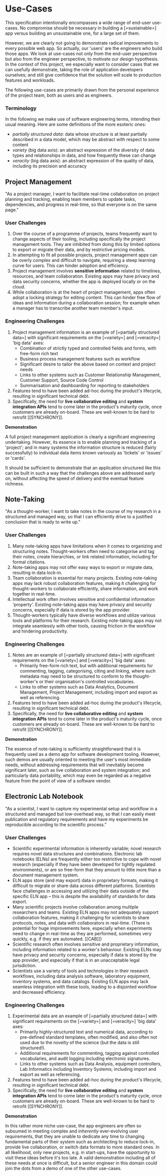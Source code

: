 # Use-Cases

This specification intentionally encompasses a wide range of end-user use-cases. No compromise should be necessary in building a [=sustainable=] app versus building an unsustainable one, for a large set of them.

However, we are clearly not going to demonstrate radical improvements to every possible web app. So actually, our 'users' are the engineers who build those apps. We look at use-cases not only from the end-user perspective but also from the engineer perspective, to motivate our design hypothesis. In the context of this project, we especially want to consider cases that we can usefully demonstrate, taking the role of application developers ourselves; and still give confidence that the solution will scale to production features and workloads.

The following use-cases are primarily drawn from the personal experience of the project team, both as users and as engineers.

### Terminology

In the following we make use of software engineering terms, intending their usual meaning. Here are some definitions of the more esoteric ones:

- <dfn>partially structured data</dfn>: data whose structure is at least partially described in a data model, which may be abstract with respect to some content
- <dfn>variety</dfn> (big data axis): an abstract expression of the diversity of data types and relationships in data, and how frequently these can change
- <dfn>veracity</dfn> (big data axis): an abstract expression of the quality of data, including its precision and accuracy

## Project Management

"As a project manager, I want to facilitate real-time collaboration on project planning and tracking, enabling team members to update tasks, dependencies, and progress in real-time, so that everyone is on the same page."

### User Challenges

1. Over the course of a programme of projects, teams frequently want to change aspects of their tooling, including specifically the project management tools. They are inhibited from doing this by limited options to export or migrate their data, and by restrictive pricing models.
2. In attempting to fit all possible projects, project management apps can be overly complex and difficult to navigate, requiring a steep learning curve for users. This can hinder adoption and efficiency.
3. Project management involves **sensitive information** related to timelines, resources, and team collaboration. Existing apps may have privacy and data security concerns, whether the app is deployed locally or on the cloud.
4. While collaboration is at the heart of project management, apps often adopt a locking strategy for editing content. This can hinder free flow of ideas and information during a collaboration session; for example when a manager has to transcribe another team member's input.

### Engineering Challenges

1. Project management information is an example of [=partially structured data=] with significant requirements on the [=variety=] and [=veracity=] 'big data' axes:
   - Combination of strictly typed and controlled fields and forms, with free-form rich text
   - Business process management features such as workflow
   - Significant desire to tailor the above based on context and project needs
   - Links to other systems such as Customer Relationship Management, Customer Support, Source Code Control
   - Summarisation and dashboarding for reporting to stakeholders
2. Features tend to have been added ad-hoc during the product's lifecycle, resulting in significant technical debt.
3. Specifically, the need for **live collaborative editing** and **system integration APIs** tend to come later in the product's maturity cycle, once customers are already on-board. These are well-known to be hard to retrofit [[SYNCHRONY]].

<div class="remove">

**Demonstration**

A full project management application is clearly a significant engineering undertaking. However, its essence is to enable planning and tracking of a 'project'; and in many systems the information structure is reduced (fairly successfully) to individual data items known variously as 'tickets' or 'issues' or 'cards'.

It should be sufficient to demonstrate that an application structured like this can be built in such a way that the challenges above are addressed early on, without affecting the speed of delivery and the eventual feature richness.

</div>

## Note-Taking

"As a thought-worker, I want to take notes in the course of my research in a structured and managed way, so that I can efficiently drive to a justified conclusion that is ready to write up."

### User Challenges

1. Many note-taking apps have limitations when it comes to organizing and structuring notes. Thought-workers often need to categorise and tag their notes, create hierarchies, or link related information, including for formal citations.
2. Note-taking apps may not offer easy ways to export or migrate data, resulting in data lock-in.
3. Team collaboration is essential for many projects. Existing note-taking apps may lack robust collaboration features, making it challenging for thought-workers to collaborate efficiently, share information, and work together in real-time.
4. Intellectual work often involves sensitive and confidential information 'property'. Existing note-taking apps may have privacy and security concerns, especially if data is stored by the app provider.
5. Thought-workers typically have diverse workflows and utilize various tools and platforms for their research. Existing note-taking apps may not integrate seamlessly with other tools, causing friction in the workflow and hindering productivity.

### Engineering Challenges

1. Notes are an example of [=partially structured data=] with significant requirements on the [=variety=] and [=veracity=] 'big data' axes:
   - Primarily free-form rich text, but with additional requirements for commenting, tagging, categorising, citing and linking, where such metadata may need to be structured to conform to the thought-worker's or their organisation's controlled vocabularies.
   - Links to other systems such as Data Analytics, Document Management, Project Management; including import and export as well as referencing.
2. Features tend to have been added ad-hoc during the product's lifecycle, resulting in significant technical debt.
3. Specifically, the need for **live collaborative editing** and **system integration APIs** tend to come later in the product's maturity cycle, once customers are already on-board. These are well-known to be hard to retrofit [[SYNCHRONY]].

<div class="remove">

**Demonstration**

The essence of note-taking is sufficiently straightforward that it is frequently used as a demo app for software development tooling. However, such demos are usually oriented to meeting the user's most immediate needs, without addressing requirements that will inevitably become significant later, such as live collaboration and system integration; and particularly data portability, which may even be regarded as a negative feature from the point of view of a software vendor.

</div>

## Electronic Lab Notebook

"As a scientist, I want to capture my experimental setup and workflow in a structured and managed but low-overhead way, so that I can easily meet publication and regulatory requirements and have my experiments be reproducible according to the scientific process."

### User Challenges

- Scientific experimental information is inherently variable; novel research requires novel data structures and combinations. Electronic lab notebooks (ELNs) are frequently either too restrictive to cope with novel research (especially if they have been developed for tightly regulated environments), or are so free-form that they amount to little more than a document management system.
- ELN apps store (and may export) data in proprietary formats, making it difficult to migrate or share data across different platforms. Scientists face challenges in accessing and utilizing their data outside of the specific ELN app – this is despite the availability of standards for data export.
- Many scientific projects involve collaboration among multiple researchers and teams. Existing ELN apps may not adequately support collaboration features, making it challenging for scientists to share protocols, notes, and data with collaborators in real-time. (There is potential for huge improvements here, especially when experiments need to change in real-time as they are performed, sometimes very quickly, e.g. if they are automated. [[CAB]])
- Scientific research often involves sensitive and proprietary information, including information related to a worker's behaviour. Existing ELNs may have privacy and security concerns, especially if data is stored by the app provider, and especially if that is in an unacceptable legal jurisdiction.
- Scientists use a variety of tools and technologies in their research workflows, including data analysis software, laboratory equipment, inventory systems, and data catalogs. Existing ELN apps may lack seamless integration with these tools, leading to a disjointed workflow and decreased efficiency.

### Engineering Challenges

1. Experimental data are an example of [=partially structured data=] with significant requirements on the [=variety=] and [=veracity=] 'big data' axes:
   - Primarily highly-structured text and numerical data, according to pre-defined standard templates, often modified, and also often not used due to the novelty of the science (but the data is still structured!).
   - Additional requirements for commenting, tagging against controlled vocabularies, and audit logging including electronic signatures.
   - Links to other systems such as Data Analysis, equipment controllers, Lab Informatics including Inventory Systems; including import and export as well as referencing.
2. Features tend to have been added ad-hoc during the product's lifecycle, resulting in significant technical debt.
3. Specifically, the need for **live collaborative editing** and **system integration APIs** tend to come later in the product's maturity cycle, once customers are already on-board. These are well-known to be hard to retrofit [[SYNCHRONY]].

<div class="remove">

**Demonstration**

In this rather more niche use-case, the app engineers are often so subsumed in meeting complex and _inherently_ ever-evolving user requirements, that they are unable to dedicate any time to changing fundamental parts of their system such as architecting to reduce lock-in, provide live collaboration, or switch data formats to more standard ones. In all likelihood, only new projects, e.g. in start-ups, have the opportunity to visit these ideas before it's too late. A valid demonstration including all of these needs at once is difficult, but a senior engineer in this domain could join the dots from a demo of one of the other use-cases.

</div>
